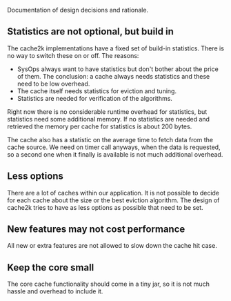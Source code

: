 Documentation of design decisions and rationale.

## Statistics are not optional, but build in

The cache2k implementations have a fixed set of build-in statistics. There is
no way to switch these on or off. The reasons:

* SysOps always want to have statistics but don't bother about the price of them.
  The conclusion: a cache always needs statistics and these need to be low overhead.
* The cache itself needs statistics for eviction and tuning.
* Statistics are needed for verification of the algorithms.

Right now there is no considerable runtime overhead for statistics, but
statistics need some additional memory. If no statistics are needed and
retrieved the memory per cache for statistics is about 200 bytes.

The cache also has a statistic on the average time to fetch data from the cache source.
We need on timer call anyways, when the data is requested, so a second one when it
finally is available is not much additional overhead.

## Less options

There are a lot of caches within our application. It is not possible to decide
for each cache about the size or the best eviction algorithm. The design of
cache2k tries to have as less options as possible that need to be set.

## New features may not cost performance

All new or extra features are not allowed to slow down the cache hit case.

## Keep the core small

The core cache functionality should come in a tiny jar, so it is not much
hassle and overhead to include it.






